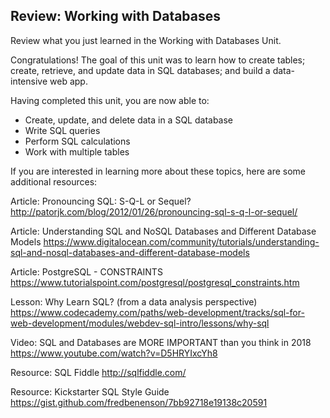 ## Review: Working with Databases

Review what you just learned in the Working with Databases Unit.

Congratulations! The goal of this unit was to learn how to create tables; create, retrieve, and update data in SQL databases; and build a data-intensive web app.

Having completed this unit, you are now able to:

- Create, update, and delete data in a SQL database
- Write SQL queries
- Perform SQL calculations
- Work with multiple tables

If you are interested in learning more about these topics, here are some additional resources:

Article: Pronouncing SQL: S-Q-L or Sequel?
http://patorjk.com/blog/2012/01/26/pronouncing-sql-s-q-l-or-sequel/

Article: Understanding SQL and NoSQL Databases and Different Database Models
https://www.digitalocean.com/community/tutorials/understanding-sql-and-nosql-databases-and-different-database-models

Article: PostgreSQL - CONSTRAINTS
https://www.tutorialspoint.com/postgresql/postgresql_constraints.htm

Lesson: Why Learn SQL? (from a data analysis perspective)
https://www.codecademy.com/paths/web-development/tracks/sql-for-web-development/modules/webdev-sql-intro/lessons/why-sql

Video: SQL and Databases are MORE IMPORTANT than you think in 2018
https://www.youtube.com/watch?v=D5HRYIxcYh8

Resource: SQL Fiddle
http://sqlfiddle.com/

Resource: Kickstarter SQL Style Guide
https://gist.github.com/fredbenenson/7bb92718e19138c20591
